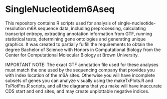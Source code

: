 # SingleNucleotidem6Aseq
This repository contains R scripts used for analysis of single-nucleotide-resolution m6A sequence data, including preprocessing, calculating transcript entropy, extracting annotation information from GTF, running statistical tests, determining gene ontologies and generating unique graphics. 
It was created to partially fulfill the requirements to obtain the degree Bachelor of Science with Honors in Computational Biology from the Center for Computational Molecular Biology at Brown University. 

IMPORTANT NOTE: The exact GTF annotation file used for these analyses must match the one used by the sequencing company that provides you with index location of the m6A sites. Otherwise you will have incomplete subsets of genes you can analyze visually using the makeTxPlots.R and TxPlotFns.R scripts, and all the diagrams that you make will have inaccurate CDS start and end sites, and may create unplottable negative indices. 
